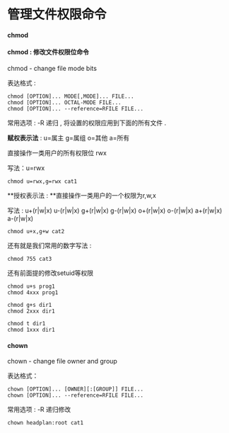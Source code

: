 # 管理文件权限命令

#### **chmod**

#### chmod : 修改文件权限位命令

chmod - change file mode bits

表达格式 :

```
chmod [OPTION]... MODE[,MODE]... FILE...
chmod [OPTION]... OCTAL-MODE FILE...
chmod [OPTION]... --reference=RFILE FILE...
```

常用选项 : -R 递归 , 将设置的权限应用到下面的所有文件 .

**赋权表示法** : u=属主  g=属组  o=其他  a=所有

直接操作一类用户的所有权限位 rwx

写法：u=rwx

```
chmod u=rwx,g=rwx cat1
```

**授权表示法 : **直接操作一类用户的一个权限为r,w,x

写法 : u+\(r\|w\|x\) u-\(r\|w\|x\) g+\(r\|w\|x\) g-\(r\|w\|x\) o+\(r\|w\|x\) o-\(r\|w\|x\) a+\(r\|w\|x\) a-\(r\|w\|x\)

```
chmod u+x,g+w cat2
```

还有就是我们常用的数字写法 :

```
chmod 755 cat3
```

还有前面提的修改setuid等权限

```
chmod u+s prog1
chmod 4xxx prog1

chmod g+s dir1
chmod 2xxx dir1

chmod t dir1
chmod 1xxx dir1
```

#### **chown**

chown - change file owner and group

表达格式：

```
chown [OPTION]... [OWNER][:[GROUP]] FILE...
chown [OPTION]... --reference=RFILE FILE...
```

常用选项 : -R 递归修改

```
chown headplan:root cat1
```



